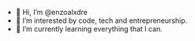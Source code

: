 - 👋 Hi, I’m @enzoalxdre
- 👀 I’m interested by code, tech and entrepreneurship.
- 🌱 I’m currently learning everything that I can.

<!---
enzoalxdre/enzoalxdre is a ✨ special ✨ repository because its `README.md` (this file) appears on your GitHub profile.
You can click the Preview link to take a look at your changes.
--->

